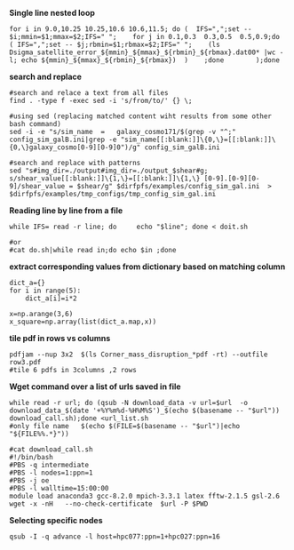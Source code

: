 **Single line nested loop**
```shell
for i in 9.0,10.25 10.25,10.6 10.6,11.5; do (  IFS=",";set -- $i;mmin=$1;mmax=$2;IFS=" ";    for j in 0.1,0.3  0.3,0.5  0.5,0.9;do   ( IFS=",";set -- $j;rbmin=$1;rbmax=$2;IFS=" ";    (ls Dsigma_satellite_error_${mmin}_${mmax}_${rbmin}_${rbmax}.dat00* |wc -l; echo ${mmin}_${mmax}_${rbmin}_${rbmax})  )    ;done        );done
```
**search and replace**
```shell
#search and relace a text from all files
find . -type f -exec sed -i 's/from/to/' {} \;

#using sed (replacing matched content wiht results from some other bash command)
sed -i -e "s/sim_name  =   galaxy_cosmo171/$(grep -v "^;" config_sim_galB.ini|grep -e "sim_name[[:blank:]]\{0,\}=[[:blank:]]\{0,\}galaxy_cosmo[0-9][0-9]0")/g" config_sim_galB.ini

#search and replace with patterns
sed "s#img_dir=./output#img_dir=./output_$shear#g; s/shear_value[[:blank:]]\{1,\}=[[:blank:]]\{1,\} [0-9].[0-9][0-9]/shear_value = $shear/g" $dirfpfs/examples/config_sim_gal.ini  > $dirfpfs/examples/tmp_configs/tmp_config_sim_gal.ini
```

**Reading line by line from a file**
```shell
while IFS= read -r line; do     echo "$line"; done < doit.sh

#or
#cat do.sh|while read in;do echo $in ;done
```


**extract corresponding values from dictionary based on matching column**
```
dict_a={}
for i in range(5):
    dict_a[i]=i*2

x=np.arange(3,6)
x_square=np.array(list(dict_a.map,x))
```

**tile pdf in rows vs columns**
```shell
pdfjam --nup 3x2  $(ls Corner_mass_disruption_*pdf -rt) --outfile row3.pdf
#tile 6 pdfs in 3columns ,2 rows
```


**Wget command over a list of urls saved in file**
```shell
while read -r url; do (qsub -N download_data -v url=$url  -o download_data_$(date '+%Y%m%d-%H%M%S')_$(echo $(basename -- "$url"))  download_call.sh);done <url_list.sh
#only file name   $(echo $(FILE=$(basename -- "$url")|echo "${FILE%%.*}"))

#cat download_call.sh
#!/bin/bash
#PBS -q intermediate
#PBS -l nodes=1:ppn=1
#PBS -j oe
#PBS -l walltime=15:00:00
module load anaconda3 gcc-8.2.0 mpich-3.3.1 latex fftw-2.1.5 gsl-2.6
wget -x -nH   --no-check-certificate  $url -P $PWD
```

**Selecting specific nodes**

```qsub -I -q advance -l host=hpc077:ppn=1+hpc027:ppn=16```

<!--- 
# How to write in Readme.md

README.md writing sytle [help](https://docs.github.com/en/get-started/writing-on-github/getting-started-with-writing-and-formatting-on-github/basic-writing-and-formatting-syntax#section-links)

**This is bold text**	This is bold text

*This text is italicized*	This text is italicized

~~This was mistaken text~~	This was mistaken text

**This text is _extremely_ important**	This text is extremely important

***All this text is important***	All this text is important
 --->
